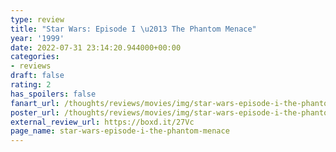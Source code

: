 ```yaml
---
type: review
title: "Star Wars: Episode I \u2013 The Phantom Menace"
year: '1999'
date: 2022-07-31 23:14:20.944000+00:00
categories:
- reviews
draft: false
rating: 2
has_spoilers: false
fanart_url: /thoughts/reviews/movies/img/star-wars-episode-i-the-phantom-menace_fanart.png
poster_url: /thoughts/reviews/movies/img/star-wars-episode-i-the-phantom-menace_poster.png
external_review_url: https://boxd.it/27Vc
page_name: star-wars-episode-i-the-phantom-menace
---
```


